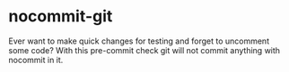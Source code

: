# nocommit-git
Ever want to make quick changes for testing and forget to uncomment some code? With this pre-commit check git will not commit anything with nocommit in it.
